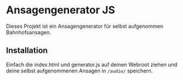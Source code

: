 # Ansagengenerator JS

Dieses Projekt ist ein Ansagengenerator für selbst aufgenommen Bahnhofsansagen.

## Installation

Einfach die index.html und generator.js auf deinen Webroot ziehen und deine selbst aufgenommenen Ansagen in `/audio/` speichern.
